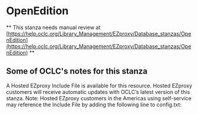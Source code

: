 # OpenEdition
** This stanza needs manual review at [https://help.oclc.org/Library_Management/EZproxy/Database_stanzas/OpenEdition](https://help.oclc.org/Library_Management/EZproxy/Database_stanzas/OpenEdition) **

## Some of OCLC's notes for this stanza

A Hosted EZproxy Include File is available for this resource. Hosted EZproxy customers will receive automatic updates with OCLC&rsquo;s latest version of this stanza. Note: Hosted EZproxy customers in the Americas using self-service may reference the Include File by adding the following line to config.txt:

&nbsp;

&nbsp;
